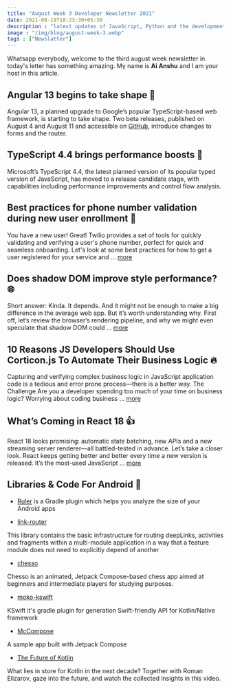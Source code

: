 ```yaml
---
title: "August Week 3 Developer Newsletter 2021"
date: 2021-08-19T18:23:30+05:30
description : "latest updates of JavaScript, Python and the development of software, web and mobile"
image : "/img/blog/august-week-3.webp"
tags : ["Newslatter"]
---
```


Whatsapp everybody, welcome to the third august week newsletter in today's letter has something amazing. My name is **Ai Anshu** and I am your host in this article.

## Angular 13 begins to take shape 🔧

Angular 13, a planned upgrade to Google’s popular TypeScript-based web framework, is starting to take shape. Two beta releases, published on August 4 and August 11 and accessible on [GitHub](https://github.com/angular/angular/releases), introduce changes to forms and the router.

## TypeScript 4.4 brings performance boosts 🚀

Microsoft’s TypeScript 4.4, the latest planned version of its popular typed version of JavaScript, has moved to a release candidate stage, with capabilities including performance improvements and control flow analysis.

## Best practices for phone number validation during new user enrollment 📱

You have a new user! Great! Twilio provides a set of tools for quickly validating and verifying a user's phone number, perfect for quick and seamless onboarding. Let's look at some best practices for how to get a user registered for your service and ... [more](https://jsfeeds.com/go/best-practices-for-phone-number-validation-during-new-user-enrollment-6117701335a915011e96cc65) 

## Does shadow DOM improve style performance? 🌐
Short answer: Kinda. It depends. And it might not be enough to make a big difference in the average web app. But it’s worth understanding why. First off, let’s review the browser’s rendering pipeline, and why we might even speculate that shadow DOM could ... [more](https://jsfeeds.com/go/does-shadow-dom-improve-style-performance-6119a97360db9f242ec34d5c)

## 10 Reasons JS Developers Should Use Corticon.js To Automate Their Business Logic 🔥

Capturing and verifying complex business logic in JavaScript application code is a tedious and error prone process—there is a better way. The Challenge Are you a developer spending too much of your time on business logic? Worrying about coding business ... [more](https://jsfeeds.com/go/10-reasons-js-developers-should-use-corticon-js-to-automate-their-business-logic-611a670539b4f1833315f4b0)

## What’s Coming in React 18 👍

React 18 looks promising: automatic state batching, new APIs and a new streaming server renderer—all battled-tested in advance. Let’s take a closer look. React keeps getting better and better every time a new version is released. It’s the most-used JavaScript ... [more](https://www.telerik.com/blogs/whats-coming-react-18)

## Libraries & Code For Android 💪	

* [Ruler](https://github.com/spotify/ruler) is a Gradle plugin which helps you analyze the size of your Android apps 

* [link-router](https://github.com/veepee-oss/link-router)

This library contains the basic infrastructure for routing deepLinks, activities and fragments within a multi-module application in a way that a feature module does not need to explicitly depend of another
 
* [chesso](https://github.com/zsoltk/chesso)

Chesso is an animated, Jetpack Compose-based chess app aimed at beginners and intermediate players for studying purposes.
 
* [moko-kswift](https://github.com/icerockdev/moko-kswift)

KSwift it's gradle plugin for generation Swift-friendly API for Kotlin/Native framework
 
* [McCompose](https://github.com/hitanshu-dhawan/McCompose)

A sample app built with Jetpack Compose 

* [The Future of Kotlin](https://www.youtube.com/watch?v=maTL7Whco70)

What lies in store for Kotlin in the next decade? Together with Roman Elizarov, gaze into the future, and watch the collected insights in this video. 


